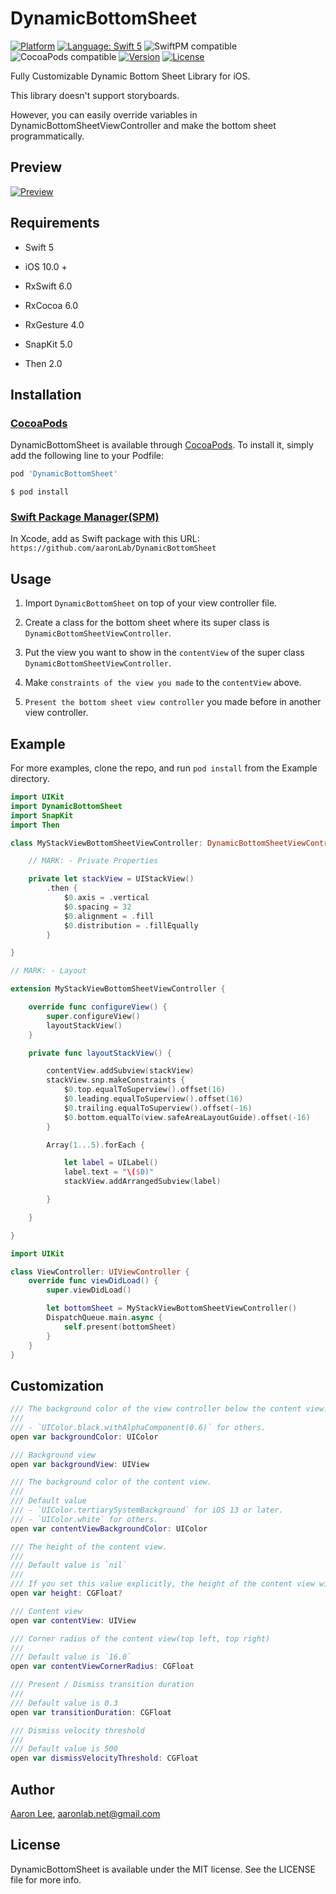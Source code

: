 # DynamicBottomSheet

[![Platform](https://img.shields.io/cocoapods/p/DynamicBottomSheet.svg?style=flat)](https://cocoapods.org/pods/DynamicBottomSheet)
[![Language: Swift 5](https://img.shields.io/badge/language-Swift5-orange?style=flat&logo=swift)](https://developer.apple.com/swift)
![SwiftPM compatible](https://img.shields.io/badge/SPM-compatible-brightgreen?style=flat&logo=swift)
![CocoaPods compatible](https://img.shields.io/badge/CocoaPods-compatible-brightgreen?style=flat&logo=cocoapods)
[![Version](https://img.shields.io/cocoapods/v/DynamicBottomSheet.svg?style=flat)](https://cocoapods.org/pods/DynamicBottomSheet)
[![License](https://img.shields.io/cocoapods/l/DynamicBottomSheet.svg?style=flat)](https://cocoapods.org/pods/DynamicBottomSheet)

Fully Customizable Dynamic Bottom Sheet Library for iOS.

This library doesn't support storyboards.

However, you can easily override variables in DynamicBottomSheetViewController and make the bottom sheet programmatically.

## Preview

[![Preview](./resources/preview.gif)](./resources/preview.gif)

## Requirements

- Swift 5

- iOS 10.0 +

- RxSwift 6.0

- RxCocoa 6.0

- RxGesture 4.0

- SnapKit 5.0

- Then 2.0

## Installation

### [CocoaPods](https://guides.cocoapods.org/using/using-cocoapods.html)

DynamicBottomSheet is available through [CocoaPods](https://cocoapods.org). To install
it, simply add the following line to your Podfile:

```ruby
pod 'DynamicBottomSheet'
```

```commandline
$ pod install
```

### [Swift Package Manager(SPM)](https://www.swift.org/package-manager/)

In Xcode, add as Swift package with this URL: `https://github.com/aaronLab/DynamicBottomSheet`

## Usage

1. Import `DynamicBottomSheet` on top of your view controller file.

2. Create a class for the bottom sheet where its super class is `DynamicBottomSheetViewController`.

3. Put the view you want to show in the `contentView` of the super class `DynamicBottomSheetViewController`.

4. Make `constraints of the view you made` to the `contentView` above.

5. `Present the bottom sheet view controller` you made before in another view controller.

## Example

For more examples, clone the repo, and run `pod install` from the Example directory.

```swift
import UIKit
import DynamicBottomSheet
import SnapKit
import Then

class MyStackViewBottomSheetViewController: DynamicBottomSheetViewController {

    // MARK: - Private Properties

    private let stackView = UIStackView()
        .then {
            $0.axis = .vertical
            $0.spacing = 32
            $0.alignment = .fill
            $0.distribution = .fillEqually
        }

}

// MARK: - Layout

extension MyStackViewBottomSheetViewController {

    override func configureView() {
        super.configureView()
        layoutStackView()
    }

    private func layoutStackView() {

        contentView.addSubview(stackView)
        stackView.snp.makeConstraints {
            $0.top.equalToSuperview().offset(16)
            $0.leading.equalToSuperview().offset(16)
            $0.trailing.equalToSuperview().offset(-16)
            $0.bottom.equalTo(view.safeAreaLayoutGuide).offset(-16)
        }

        Array(1...5).forEach {

            let label = UILabel()
            label.text = "\($0)"
            stackView.addArrangedSubview(label)

        }

    }

}
```

```swift
import UIKit

class ViewController: UIViewController {
    override func viewDidLoad() {
        super.viewDidLoad()

        let bottomSheet = MyStackViewBottomSheetViewController()
        DispatchQueue.main.async {
            self.present(bottomSheet)
        }
    }
}
```

## Customization

```swift
/// The background color of the view controller below the content view.
///
/// - `UIColor.black.withAlphaComponent(0.6)` for others.
open var backgroundColor: UIColor

/// Background view
open var backgroundView: UIView

/// The background color of the content view.
///
/// Default value
/// - `UIColor.tertiarySystemBackground` for iOS 13 or later.
/// - `UIColor.white` for others.
open var contentViewBackgroundColor: UIColor

/// The height of the content view.
///
/// Default value is `nil`
///
/// If you set this value explicitly, the height of the content view will be fixed.
open var height: CGFloat?

/// Content view
open var contentView: UIView

/// Corner radius of the content view(top left, top right)
///
/// Default value is `16.0`
open var contentViewCornerRadius: CGFloat

/// Present / Dismiss transition duration
///
/// Default value is 0.3
open var transitionDuration: CGFloat

/// Dismiss velocity threshold
///
/// Default value is 500
open var dismissVelocityThreshold: CGFloat
```

## Author

[Aaron Lee](https://github.com/aaronLab), aaronlab.net@gmail.com

## License

DynamicBottomSheet is available under the MIT license. See the LICENSE file for more info.
